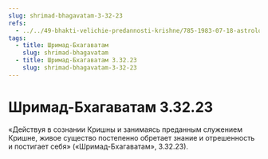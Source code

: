 ```yaml
---
slug: shrimad-bhagavatam-3-32-23
refs:
  - ../../49-bhakti-velichie-predannosti-krishne/785-1983-07-18-astrologiya-kavachi-edinoborstva-i-put-chistoj-predannosti.md
tags:
  - title: Шримад-Бхагаватам
    slug: shrimad-bhagavatam
  - title: Шримад-Бхагаватам 3.32.23
    slug: shrimad-bhagavatam-3-32-23
---
```


# Шримад-Бхагаватам 3.32.23

«Действуя в сознании Кришны и занимаясь преданным служением Кришне, живое существо постепенно обретает знание и отрешенность и постигает себя» («Шримад-Бхагаватам», 3.32.23).
